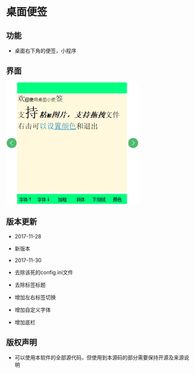 # 桌面便签
## 功能
* 桌面右下角的便签，小程序

## 界面
![界面](https://github.com/hebin123456/Desknote/blob/master/desknote/image/screenshot.png)

## 版本更新
* 2017-11-28
* 新版本

* 2017-11-30
* 去除该死的config.ini文件
* 去除标签标题
* 增加左右标签切换
* 增加自定义字体
* 增加底栏

## 版权声明
* 可以使用本软件的全部源代码，但使用到本源码的部分需要保持开源及来源说明